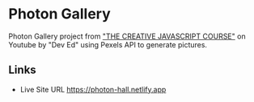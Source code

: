 # Photon Gallery

Photon Gallery project from ["THE CREATIVE JAVASCRIPT COURSE"](https://youtu.be/iD27VpyQXG4) on Youtube by "Dev Ed" using Pexels API to generate pictures.

## Links

- Live Site URL
  https://photon-hall.netlify.app
